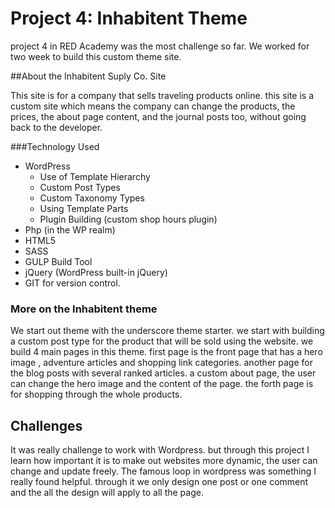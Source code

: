 # Project 4: Inhabitent Theme

project 4 in RED Academy was the most challenge so far. We worked for two week to build this custom theme site.

##About the Inhabitent Suply Co. Site

This site is for a company that sells traveling products online. this site is a custom site which means the company can change the products, the prices, the about page content, and the journal posts too, without going back to the developer.

###Technology Used
- WordPress
  * Use of Template Hierarchy
  * Custom Post Types
  * Custom Taxonomy Types
  * Using Template Parts
  * Plugin Building (custom shop hours plugin)
- Php (in the WP realm)
- HTML5
- SASS
- GULP Build Tool
- jQuery (WordPress built-in jQuery)
- GIT for version control.

### More on the Inhabitent theme
We start out theme with the underscore theme starter. we start with building a custom post type for the product that will be sold using the website. we build 4 main pages in this theme. first page is the front page that has a hero image , adventure articles and shopping link categories. another page for the blog posts with several ranked articles. a custom about page, the user can change the hero image and the content of the page. the forth page is for shopping through the whole products.
## Challenges
It was really challenge to work with Wordpress. but through this project I learn how important it is to make out websites more dynamic, the user can change and update freely. The famous loop in wordpress was something I really found helpful. through it we only design one post or one comment and the all the design will apply to all the page.
